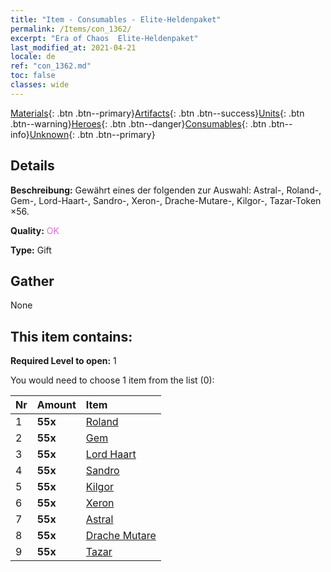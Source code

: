 ```yaml
---
title: "Item - Consumables - Elite-Heldenpaket"
permalink: /Items/con_1362/
excerpt: "Era of Chaos  Elite-Heldenpaket"
last_modified_at: 2021-04-21
locale: de
ref: "con_1362.md"
toc: false
classes: wide
---
```

 [Materials](/de/Items/){: .btn .btn--primary}[Artifacts](/de/Items/Artifacts/){: .btn .btn--success}[Units](/de/Items/Units/){: .btn .btn--warning}[Heroes](/de/Items/Heroes/){: .btn .btn--danger}[Consumables](/de/Items/Consumables/){: .btn .btn--info}[Unknown](/de/Items/Unknown/){: .btn .btn--primary}

## Details
 **Beschreibung:** Gewährt eines der folgenden zur Auswahl: Astral-, Roland-, Gem-, Lord-Haart-, Sandro-, Xeron-, Drache-Mutare-, Kilgor-, Tazar-Token ×56.

 **Quality:** <span style="color: #DA70D6">OK</span>

 **Type:** Gift

## Gather

  None

## This item contains:

 **Required Level to open:** 1

 You would need to choose 1 item from the list (0):

  | Nr | Amount |     Item    |
  |:---|:-------|:------------|
  | 1 |  **55x** | [Roland](/de/Items/her_362/) |  | 
  | 2 |  **55x** | [Gem](/de/Items/her_369/) |  | 
  | 3 |  **55x** | [Lord Haart](/de/Items/her_370/) |  | 
  | 4 |  **55x** | [Sandro](/de/Items/her_371/) |  | 
  | 5 |  **55x** | [Kilgor](/de/Items/her_374/) |  | 
  | 6 |  **55x** | [Xeron](/de/Items/her_383/) |  | 
  | 7 |  **55x** | [Astral](/de/Items/her_388/) |  | 
  | 8 |  **55x** | [Drache Mutare](/de/Items/her_390/) |  | 
  | 9 |  **55x** | [Tazar](/de/Items/her_393/) |  | 
